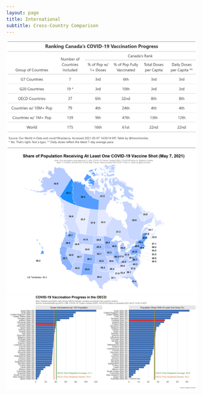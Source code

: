 ```yaml
---
layout: page
title: International
subtitle: Cross-Country Comparison
---
```


![](Plots/Table.png)
![](Plots/COVID_vaccine_map.png)
![](Plots/plot_world_both.png)
